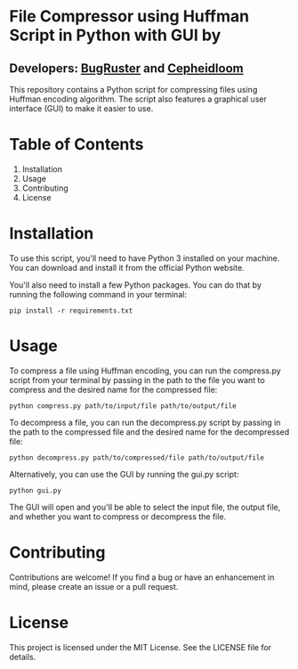 # File Compressor using Huffman Script in Python with GUI by 
## Developers: [BugRuster](https://github.com/BugRuster) and [Cepheidloom](https://github.com/Cepheidloom)

This repository contains a Python script for compressing files using Huffman encoding algorithm. The script also features a graphical user interface (GUI) to make it easier to use.

# Table of Contents
1. Installation
2. Usage
3. Contributing
4. License 

# Installation

To use this script, you'll need to have Python 3 installed on your machine. You can download and install it from the official Python website.

You'll also need to install a few Python packages. You can do that by running the following command in your terminal:
```
pip install -r requirements.txt
```

# Usage

To compress a file using Huffman encoding, you can run the compress.py script from your terminal by passing in the path to the file you want to compress and the desired name for the compressed file:

```
python compress.py path/to/input/file path/to/output/file
```

To decompress a file, you can run the decompress.py script by passing in the path to the compressed file and the desired name for the decompressed file:

```
python decompress.py path/to/compressed/file path/to/output/file
```
Alternatively, you can use the GUI by running the gui.py script:

```
python gui.py
```
The GUI will open and you'll be able to select the input file, the output file, and whether you want to compress or decompress the file.

# Contributing
Contributions are welcome! If you find a bug or have an enhancement in mind, please create an issue or a pull request.

# License
This project is licensed under the MIT License. See the LICENSE file for details.